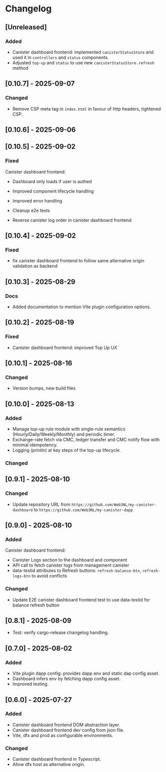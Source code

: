 # Changelog

## [Unreleased]

### Added

- Canister dashboard frontend: implemented `canisterStatusStore` and used it in `controllers` and `status` components.
- Adjusted `top-up` and `status` to use new `canisterStatusStore.refresh` method


## [0.10.7] - 2025-09-07

### Changed

- Remove CSP meta tag in `index.html` in favour of http headers, tightened CSP.

## [0.10.6] - 2025-09-06

## [0.10.5] - 2025-09-02

### Fixed

Canister dashboard frontend:

- Dashboard only loads if user is authed
- Improved component lifecycle handling
- Improved error handling
- Cleanup e2e tests

- Reverse canister log order in canister dashboard frontend

## [0.10.4] - 2025-09-02

### Fixed

- fix canister dashboard frontend to follow same alternative origin validation as backend

## [0.10.3] - 2025-08-29

### Docs

- Added documentation to mention Vite plugin configuration options.

## [0.10.2] - 2025-08-19

### Fixed

- Canister dashboard frontend: improved Top Up UX

## [0.10.1] - 2025-08-16

### Changed

- Version bumps, new build files

## [0.10.0] - 2025-08-13

### Added

- Manage top-up rule module with single-rule semantics (Hourly/Daily/Weekly/Monthly) and periodic timer.
- Exchange-rate fetch via CMC, ledger transfer and CMC notify flow with minimal idempotency.
- Logging (println) at key steps of the top-up lifecycle.

### Changed

## [0.9.1] - 2025-08-10

### Changed

- Update repository URL from `https://github.com/Web3NL/my-canister-dashboard` to `https://github.com/Web3NL/my-canister-dapp`

## [0.9.0] - 2025-08-10

### Added

Canister dashboard frontend:

- Canister Logs section to the dashboard and component
- API call to fetch canister logs from management canister
- data-testid attributes to Refresh buttons: `refresh-balance-btn`, `refresh-logs-btn` to avoid conflicts

### Changed

- Update E2E canister dashboard frontend test to use data-testid for balance refresh button

## [0.8.1] - 2025-08-09

- Test: verify cargo-release changelog handling.

## [0.7.0] - 2025-08-02

### Added

- Vite plugin dapp config: provides dapp env and static dap config asset.
- Dashboard infers env by fetching dapp config asset.
- Improved testing.

## [0.6.0] - 2025-07-27

### Added

- Canister dashboard frontend DOM abstraction layer.
- Canister dashboard frontend dev config from json file.
- Vite, dfx and prod as configurable environments.

### Changed

- Canister dashboard frontend in Typescript.
- Allow dfx host as alternative origin.
